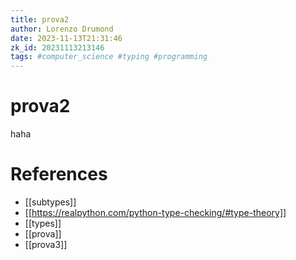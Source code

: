 ```yaml
---
title: prova2
author: Lorenzo Drumond
date: 2023-11-13T21:31:46
zk_id: 20231113213146
tags: #computer_science #typing #programming
---
```



# prova2
haha

# References
- [[subtypes]]
- [[https://realpython.com/python-type-checking/#type-theory]]
- [[types]]
- [[prova]]
- [[prova3]]
